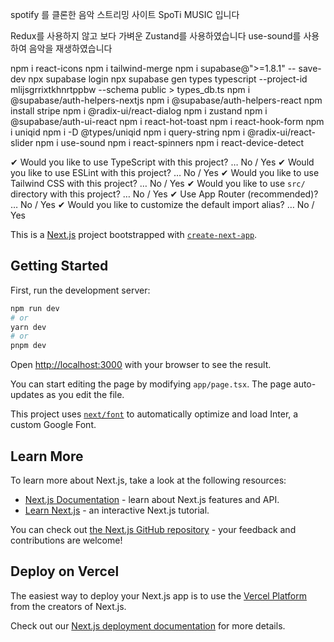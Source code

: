 spotify 를 클론한 음악 스트리밍 사이트 SpoTi MUSIC 입니다

Redux를 사용하지 않고 보다 가벼운 Zustand를 사용하였습니다
use-sound를 사용하여 음악을 재생하였습니다

npm i react-icons
npm i tailwind-merge
npm i supabase@">=1.8.1" -- save-dev
npx supabase login
npx supabase gen types typescript --project-id mlijsgrrixtkhnrtppbw --schema public > types_db.ts
npm i @supabase/auth-helpers-nextjs
npm i @supabase/auth-helpers-react
npm install stripe
npm i @radix-ui/react-dialog
npm i zustand
npm i @supabase/auth-ui-react
npm i react-hot-toast
npm i react-hook-form
npm i uniqid
npm i -D @types/uniqid
npm i query-string
npm i @radix-ui/react-slider
npm i use-sound
npm i react-spinners
npm i react-device-detect

✔ Would you like to use TypeScript with this project? … No / Yes
✔ Would you like to use ESLint with this project? … No / Yes
✔ Would you like to use Tailwind CSS with this project? … No / Yes
✔ Would you like to use `src/` directory with this project? … No / Yes
✔ Use App Router (recommended)? … No / Yes
✔ Would you like to customize the default import alias? … No / Yes

This is a [Next.js](https://nextjs.org/) project bootstrapped with [`create-next-app`](https://github.com/vercel/next.js/tree/canary/packages/create-next-app).

## Getting Started

First, run the development server:

```bash
npm run dev
# or
yarn dev
# or
pnpm dev
```

Open [http://localhost:3000](http://localhost:3000) with your browser to see the result.

You can start editing the page by modifying `app/page.tsx`. The page auto-updates as you edit the file.

This project uses [`next/font`](https://nextjs.org/docs/basic-features/font-optimization) to automatically optimize and load Inter, a custom Google Font.

## Learn More

To learn more about Next.js, take a look at the following resources:

- [Next.js Documentation](https://nextjs.org/docs) - learn about Next.js features and API.
- [Learn Next.js](https://nextjs.org/learn) - an interactive Next.js tutorial.

You can check out [the Next.js GitHub repository](https://github.com/vercel/next.js/) - your feedback and contributions are welcome!

## Deploy on Vercel

The easiest way to deploy your Next.js app is to use the [Vercel Platform](https://vercel.com/new?utm_medium=default-template&filter=next.js&utm_source=create-next-app&utm_campaign=create-next-app-readme) from the creators of Next.js.

Check out our [Next.js deployment documentation](https://nextjs.org/docs/deployment) for more details.
